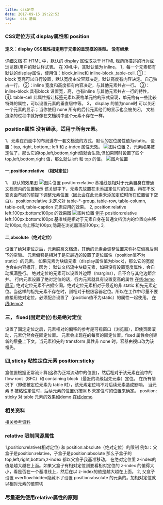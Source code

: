 ```yaml
---
title: css定位
date: 2017-09-15 19:22:53
tags:  css 基础
---
```


### CSS定位方式 display属性和 position 
#### 定义：display CSS属性指定用于元素的呈现框的类型。 没有继承
[详细文档](https://developer.mozilla.org/zh-CN/docs/Web/CSS/display)
在 HTML 中，默认的 display 属性取决于 HTML 规范所描述的行为或浏览器/用户的默认样式表。
在 XML中，其默认值为 inline。
1，每一个元素都有默认的display属性，使用值：block,inline和 inline-block ,table-cell.
①：block 宽高可以自行设置，默认宽度由父容器决定，默认高度有内容决定。自己独占一行。
②：inline 宽度和高度都有内容决定，与其他元素共占一行。
③：inline-block 具有block 设置宽，高，也有inline 与其他元素共占一行的特性。
④: table-cell 此属性指让标签元素以表格单元格的形式呈现，单元格有一些比较特殊的属性，可以设置元素的垂直居中等。
2， display 的值为none时 可以关闭一个元素的显示；当你使用 none 所有的后代元素他们的显示也会被关闭。
文档渲染的过程中就好像在文档树中这个元素不存在一样。
### position属性 没有继承，适用于所有元素。
1，元素在页面中的布局遵守一套文档流的方式，默认的定位属性值为static。
设置：top, right, bottom,; left 和 z-index 属性无效。
![图片位置](/assets/blogimg/static.png)
2，元素如果被定位了，那么它的top,left,bottom,right值就会生效,但如果同时设置了四个top,left,bottom,right
值，那么就认left 和 top 的值。
![图片位置](/assets/blogimg/position-2.png)
#### 一,position:relative （相对定位）
1， 默认的效果图
![图片位置](/assets/blogimg/position-1.png)
position:relative 基准线是相对于元素自身在普通文档流内的位置展示
该关键字下，元素先放置在未添加定位时的位置，再在不改变页面布局的前提下调整元素位置（因此会在此元素未添加定位时所在位置留下空白）。position:relative 
未定义对 table-*-group, table-row, table-column, table-cell, table-caption 元素应用的效果。
2, position:relative left:100px;bottom:100px 的效果图
![图片位置](/assets/blogimg/position-3.png)
[例子](/demos/2017/0916/index.html)
position:relative left:100px;bottom:100px 基准线是相对于元素自身在普通文档流内的位置向右移动100px,向上移动100px;隐藏在浏览器顶部100px;
3, 
#### 二,absolute（绝对定位）
设置了绝对定位之后，元素脱离文档流，其他的元素会调整位置来弥补它偏离后剩下的空隙。
元素偏移是相对于是它最近的设置了定位属性（position值不为static）的元素。
如果元素为块级元素（display属性值为block)，那么它的宽度也会由内容撑开。因为：
默认文档流中块级元素，如果没有设置宽度属性，会自动填满整行。
绝对定位的元素可以设置外边距（margins），且不会与其他边距合并。
行内元素设置了绝对定位的话，行内元素就具有设置宽高的属性
[在线demo展示](/demos/2017/0917/index.html);
绝对定位元素不占据空间。绝对定位元素相对于最近的非 static 祖先元素定位。当这样的祖先元素不存在时，则相对于根级容器定位。所以在工作中尽量不要
直接用绝对定位，必须配合设置了（position值不为static）的属性一起使用。
[在线demo2](/demos/2017/0917-2/index.html)
### 三， fixed(固定定位)也是绝对定位
设置了固定定位之后，元素相对的偏移的参考是可视窗口（浏览器），即使页面滚动，元素仍然会在固定位置。
元素会出现在的每页的固定位置。fixed 属性会创建新的层叠上下文。当元素祖先的 transform  属性非 none 时，容器由视口改为该祖先。

### 四,sticky  粘性定位元素 position:sticky
盒位置根据正常流计算(这称为正常流动中的位置)，然后相对于该元素在流中的 
flow root（BFC）和 containing block（最近的块级祖先元素）定位。
在所有情况下（即便被定位元素为 table 时），该元素定位均不对后续元素造成影响。
当元素 B 被粘性定位时，后续元素的位置仍按照 B 未定位时的位置来确定。
position: sticky 对 table 元素的效果如demo 
[在线demo](/demos/2017/0917-3/index.html)




### 相关资料

[相关参考资料](https://developer.mozilla.org/zh-CN/docs/Web/CSS/position)

### relative 限制同源属性
1,position:relative(相对定位) 和 position:absolute（绝对定位）的限制
    例如：父盒子是position:relative，子盒子是position:absolute 那么子盒子的top,left,right,bottom,z-index 都以父盒子我基准移动。
    在绝对定位里 z-index的值是越大越在上面。如果父盒子有相对定位则要看相对定位的 z-index 的值得大小，看是否在一个基准线上，然后在以 z-index的值是越大越在上面。
2, 父盒子设置 overflow:hidden隐藏不了设置 position:absolute 的元素的。加相对定位就以相对元素的值剪切

### 尽量避免使用relative属性的原则